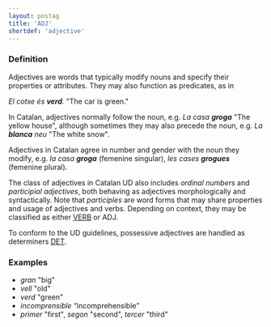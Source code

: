 ```yaml
---
layout: postag
title: 'ADJ'
shortdef: 'adjective'
---
```


### Definition

Adjectives are words that typically modify nouns and specify their properties or attributes. They may also function as predicates, as in

_El cotxe és <b>verd</b>._ "The car is green."

In Catalan, adjectives normally follow the noun, e.g. _La casa <b>groga</b>_ "The yellow house", although sometimes they may also precede the noun, e.g. _La <b>blanca</b> neu_ "The white snow".

Adjectives in Catalan agree in number and gender with the noun they modify, e.g. _la casa <b>groga</b>_ (femenine singular), _les cases <b>grogues</b>_ (femenine plural).

The class of adjectives in Catalan UD also includes _ordinal numbers_ and _participial adjectives_, both behaving as adjectives morphologically and syntactically. Note that _participles_ are word forms that may share properties and usage of adjectives and verbs. Depending on context, they may be classified as either [VERB]() or ADJ.

To conform to the UD guidelines, possessive adjectives are handled as determiners [DET]().

### Examples

* _gran_ "big"
* _vell_ "old"
* _verd_ "green"
* _incomprensible_ “incomprehensible”
* _primer_ "first", _segon_ "second", _tercer_ "third"
<!-- Interlanguage links updated St lis 3 20:58:06 CET 2021 -->
